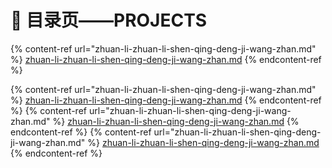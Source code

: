 # 👷 目录页——PROJECTS

{% content-ref url="zhuan-li-zhuan-li-shen-qing-deng-ji-wang-zhan.md" %}
[zhuan-li-zhuan-li-shen-qing-deng-ji-wang-zhan.md](zhuan-li-zhuan-li-shen-qing-deng-ji-wang-zhan.md)
{% endcontent-ref %}

{% content-ref url="zhuan-li-zhuan-li-shen-qing-deng-ji-wang-zhan.md" %}
[zhuan-li-zhuan-li-shen-qing-deng-ji-wang-zhan.md](zhuan-li-zhuan-li-shen-qing-deng-ji-wang-zhan.md)
{% endcontent-ref %}
{% content-ref url="zhuan-li-zhuan-li-shen-qing-deng-ji-wang-zhan.md" %}
[zhuan-li-zhuan-li-shen-qing-deng-ji-wang-zhan.md](zhuan-li-zhuan-li-shen-qing-deng-ji-wang-zhan.md)
{% endcontent-ref %}
{% content-ref url="zhuan-li-zhuan-li-shen-qing-deng-ji-wang-zhan.md" %}
[zhuan-li-zhuan-li-shen-qing-deng-ji-wang-zhan.md](zhuan-li-zhuan-li-shen-qing-deng-ji-wang-zhan.md)
{% endcontent-ref %}